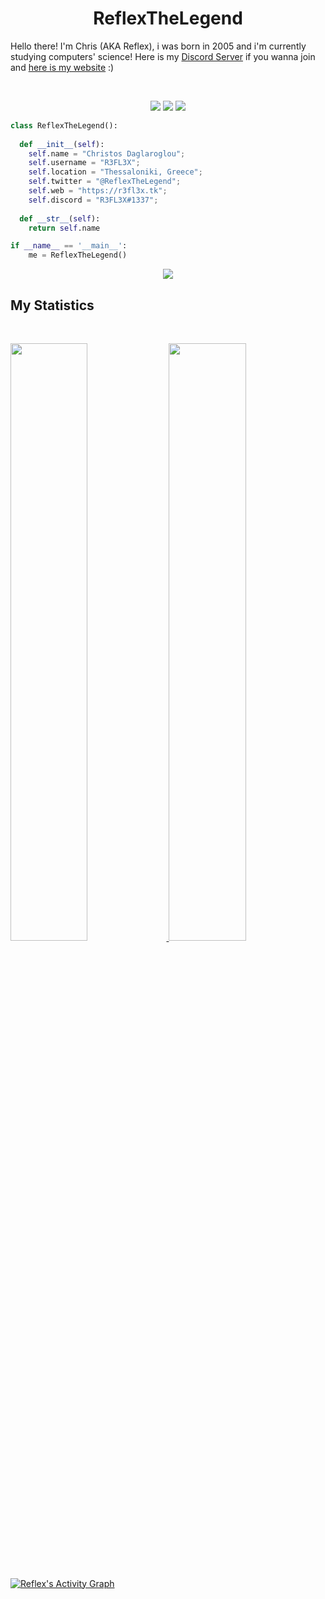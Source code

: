 <h1 align="center">
  <b>ReflexTheLegend</b>
</h1>

Hello there! I'm Chris (AKA Reflex), i was born in 2005 and i'm currently studying computers' science!
Here is my <a href="https://discord.gg/CkgGNekjxB">Discord Server</a> if you wanna join and <a href="https://r3fl3x.tk">here is my website</a> :)

<br>

<p>
<div align="center">
  <img src="https://img.shields.io/badge/-HTML-c58545?style=for-the-badge&logo=html5&logoColor=c58545&labelColor=282828">
  <img src="https://img.shields.io/badge/-CSS-d1a01f?style=for-the-badge&logo=css3&logoColor=d1a01f&labelColor=282828">
  <img src="https://img.shields.io/badge/-Python-98b982?style=for-the-badge&logo=python&logoColor=98b982&labelColor=282828">
</div>
</p>

```python
class ReflexTheLegend():
    
  def __init__(self):
    self.name = "Christos Daglaroglou";
    self.username = "R3FL3X";
    self.location = "Thessaloniki, Greece";
    self.twitter = "@ReflexTheLegend";
    self.web = "https://r3fl3x.tk";
    self.discord = "R3FL3X#1337";
  
  def __str__(self):
    return self.name

if __name__ == '__main__':
    me = ReflexTheLegend()
```


<div align="center">
  <a href="https://r3fl3x.tk">
    <img src="https://readme-spotify-tingz.vercel.app/api/now-playing">
  </a>
</div>

<!--
<div align="center">
  <a href="https://r3fl3x.tk">
    <img src="https://spotify-readme-theta-virid.vercel.app/api?scan=true&theme=dark" width="240px">
  </a>
</div>
-->

## My Statistics

<br/>
<p align="left">
  <a href="https://r3fl3x.tk/">
  <img width="49.5%" src="https://github-readme-stats.vercel.app/api?username=ReflexTheLegend&show_icons=true&theme=gruvbox&hide_border=true" />
    <img width="49.5%" src="https://github-readme-streak-stats.herokuapp.com/?user=ReflexTheLegend&theme=gruvbox&hide_border=true" />
  </a>
</p>
<br>

[![Reflex's Activity Graph](https://activity-graph.herokuapp.com/graph?username=ReflexTheLegend&custom_title=Reflex's%20Graph&theme=gruvbox&bg_color=282828&hide_border=true&line=d1a01f&point=c58545)](https://r3fl3x.tk)
